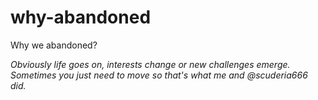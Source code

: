 # why-abandoned
Why we abandoned?

*Obviously life goes on, interests change or new challenges emerge. Sometimes you just need to move so that's what me and @scuderia666 did.*
